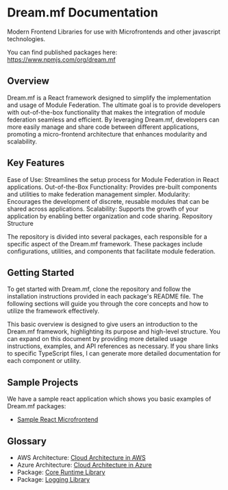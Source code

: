 # Dream.mf Documentation

Modern Frontend Libraries for use with Microfrontends and other javascript technologies.

You can find published packages here: https://www.npmjs.com/org/dream.mf

## Overview

Dream.mf is a React framework designed to simplify the implementation and usage of Module Federation. The ultimate goal is to provide developers with out-of-the-box functionality that makes the integration of module federation seamless and efficient. By leveraging Dream.mf, developers can more easily manage and share code between different applications, promoting a micro-frontend architecture that enhances modularity and scalability.

## Key Features

Ease of Use: Streamlines the setup process for Module Federation in React applications.
Out-of-the-Box Functionality: Provides pre-built components and utilities to make federation management simpler.
Modularity: Encourages the development of discrete, reusable modules that can be shared across applications.
Scalability: Supports the growth of your application by enabling better organization and code sharing.
Repository Structure

The repository is divided into several packages, each responsible for a specific aspect of the Dream.mf framework. These packages include configurations, utilities, and components that facilitate module federation.

## Getting Started

To get started with Dream.mf, clone the repository and follow the installation instructions provided in each package's README file. The following sections will guide you through the core concepts and how to utilize the framework effectively.

This basic overview is designed to give users an introduction to the Dream.mf framework, highlighting its purpose and high-level structure. You can expand on this document by providing more detailed usage instructions, examples, and API references as necessary. If you share links to specific TypeScript files, I can generate more detailed documentation for each component or utility.

## Sample Projects

We have a sample react application which shows you basic examples of Dream.mf packages:

- [Sample React Microfrontend](https://github.com/Dream-mf/sample-project-react)

## Glossary

- AWS Architecture: [Cloud Architecture in AWS](/arch/cloud-aws.md)
- Azure Architecture: [Cloud Architecture in Azure](/arch/cloud-azure.md)
- Package: [Core Runtime Library](/packages/dmf-core.md)
- Package: [Logging Library](/packages/dmf-logging.md)